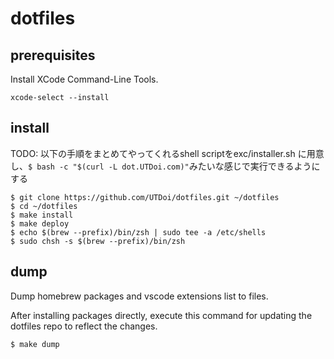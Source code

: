 # dotfiles


## prerequisites
Install XCode Command-Line Tools.
```
xcode-select --install
```

## install
TODO: 以下の手順をまとめてやってくれるshell scriptをexc/installer.sh に用意し、`$ bash -c "$(curl -L dot.UTDoi.com)"`みたいな感じで実行できるようにする

```
$ git clone https://github.com/UTDoi/dotfiles.git ~/dotfiles
$ cd ~/dotfiles
$ make install
$ make deploy
$ echo $(brew --prefix)/bin/zsh | sudo tee -a /etc/shells
$ sudo chsh -s $(brew --prefix)/bin/zsh
```

## dump
Dump homebrew packages and vscode extensions list to files.

After installing packages directly, execute this command for updating the dotfiles repo to reflect the changes.

```
$ make dump
```
